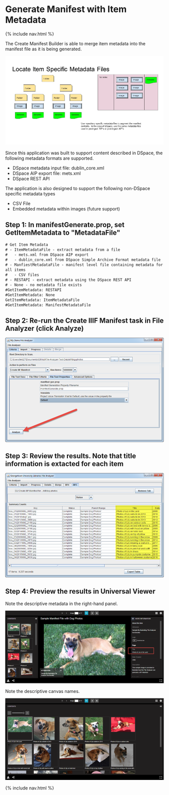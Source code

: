 # Generate Manifest with Item Metadata

{% include nav.html %}

The Create Manifest Builder is able to merge item metadata into the manifest file as it is being generated.  

![Basic Use Case With Metadata](tutorial-screenshots/IIIFScenarios/Slide3.JPG)

Since this application was built to support content described in DSpace, the following metadata formats are supported.

* DSpace metadata input file: dublin_core.xml
* DSpace AIP export file: mets.xml
* DSpace REST API 

The application is also designed to support the following non-DSpace specific metadata types
* CSV File 
* Embedded metadata within images (future support)

## Step 1: In manifestGenerate.prop, set GetItemMetadata to "MetadataFile"

    # Get Item Metadata
    # - ItemMetadataFile - extract metadata from a file
    #   - mets.xml from DSpace AIP export
    #   - dublin_core.xml from DSpace Simple Archive Format metadata file
    # - ManfiestMetadataFile - manifest level file containing metadata for all items
    #   - CSV files
    # - RESTAPI - extract metadata using the DSpace REST API
    # - None - no metadata file exists
    #GetItemMetadata: RESTAPI
    #GetItemMetadata: None
    GetItemMetadata: ItemMetadataFile
    #GetItemMetadata: ManifestMetadataFile    

## Step 2: Re-run the Create IIIF Manifest task in File Analyzer (click Analyze)

![Screenshot](tutorial-screenshots/fa4.png)

## Step 3: Review the results. Note that title information is extacted for each item

![Screenshot](tutorial-screenshots/fad2.png)

## Step 4: Preview the results in Universal Viewer

Note the descriptive metadata in the right-hand panel.

![Screenshot](tutorial-screenshots/uv2.png)

Note the descriptive canvas names.

![Screenshot](tutorial-screenshots/uv2a.png)

{% include nav.html %}
